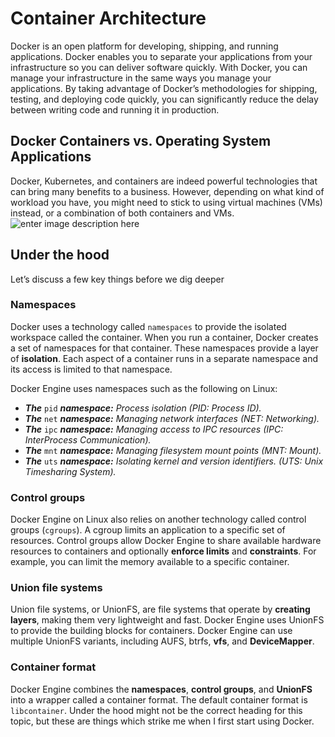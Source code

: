 # Container Architecture
Docker is an open platform for developing, shipping, and running applications. Docker enables you to separate your applications from your infrastructure so you can deliver software quickly. With Docker, you can manage your infrastructure in the same ways you manage your applications. By taking advantage of Docker’s methodologies for shipping, testing, and deploying code quickly, you can significantly reduce the delay between writing code and running it in production.

## Docker  Containers vs. Operating System Applications
Docker, Kubernetes, and containers are indeed powerful technologies that can bring many benefits to a business. However, depending on what kind of workload you have, you might need to stick to using virtual machines (VMs) instead, or a combination of both containers and VMs.
![enter image description here](https://github.com/joe-speedboat/workshop.docker/raw/main/images/containers-vs-virtual-machines.jpg)
## Under the hood
Let’s discuss a few key things before we dig deeper
### Namespaces
Docker uses a technology called `namespaces` to provide the isolated workspace called the container. When you run a container, Docker creates a set of namespaces for that container.
These namespaces provide a layer of **isolation**. Each aspect of a container runs in a separate namespace and its access is limited to that namespace.

Docker Engine uses namespaces such as the following on Linux:
-   **_The_** `pid` **_namespace:_** _Process isolation (PID: Process ID)._
-   **_The_** `net` **_namespace:_** _Managing network interfaces (NET: Networking)._
-   **_The_** `ipc` **_namespace:_** _Managing access to IPC resources (IPC: InterProcess Communication)._
-   **_The_** `mnt` **_namespace:_** _Managing filesystem mount points (MNT: Mount)._
-   **_The_** `uts` **_namespace:_** _Isolating kernel and version identifiers. (UTS: Unix Timesharing System)._

### Control groups
Docker Engine on Linux also relies on another technology called control groups (`cgroups`). A cgroup limits an application to a specific set of resources. Control groups allow Docker Engine to share available hardware resources to containers and optionally **enforce limits** and **constraints**. For example, you can limit the memory available to a specific container.

### Union file systems
Union file systems, or UnionFS, are file systems that operate by **creating layers**, making them very lightweight and fast. Docker Engine uses UnionFS to provide the building blocks for containers. Docker Engine can use multiple UnionFS variants, including AUFS, btrfs, **vfs**, and **DeviceMapper**.

### Container format
Docker Engine combines the **namespaces**, **control groups**, and **UnionFS** into a wrapper called a container format. The default container format is `libcontainer`.
Under the hood might not be the correct heading for this topic, but these are things which strike me when I first start using Docker.



<!--stackedit_data:
eyJoaXN0b3J5IjpbMTcyNTYwNTc5NV19
-->